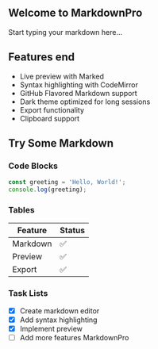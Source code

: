 ## Welcome to MarkdownPro

Start typing your markdown here...

## Features end 

- Live preview with Marked
- Syntax highlighting with CodeMirror
- GitHub Flavored Markdown support
- Dark theme optimized for long sessions
- Export functionality
- Clipboard support

## Try Some Markdown

### Code Blocks

```javascript
const greeting = 'Hello, World!';
console.log(greeting);
```

### Tables

| Feature | Status |
|---------|--------|
| Markdown | ✅ |
| Preview | ✅ |
| Export | ✅ |

### Task Lists

- [x] Create markdown editor
- [x] Add syntax highlighting
- [x] Implement preview
- [ ] Add more features
 MarkdownPro
